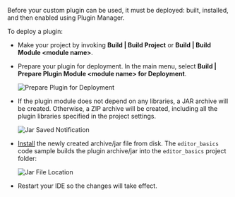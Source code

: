 [//]: # (title: Deploying a Plugin)

<!-- Copyright 2000-2022 JetBrains s.r.o. and other contributors. Use of this source code is governed by the Apache 2.0 license that can be found in the LICENSE file. -->

Before your custom plugin can be used, it must be deployed: built, installed, and then enabled using Plugin Manager.

To deploy a plugin:

* Make your project by invoking **Build \| Build Project** or **Build \| Build Module \<module name\>**.
* Prepare your plugin for deployment.
  In the main menu, select **Build \| Prepare Plugin Module \<module name\> for Deployment**.

  ![Prepare Plugin for Deployment](prepare_plugin_for_deployment.png)

* If the plugin module does not depend on any libraries, a JAR archive will be created.
  Otherwise, a ZIP archive will be created, including all the plugin libraries specified in the project settings.

  ![Jar Saved Notification](jar_saved_notification.png)

* [Install](https://www.jetbrains.com/help/idea/managing-plugins.html#installing-plugins-from-disk)
  the newly created archive/jar file from disk.
  The `editor_basics` code sample builds the plugin archive/jar into the `editor_basics` project folder:

  ![Jar File Location](jar_location.png)

* Restart your IDE so the changes will take effect.
